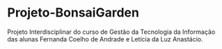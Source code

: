 # Projeto-BonsaiGarden
Projeto Interdisciplinar do curso de Gestão da Tecnologia da Informação das alunas Fernanda Coelho de Andrade e Letícia da Luz Anastácio.
